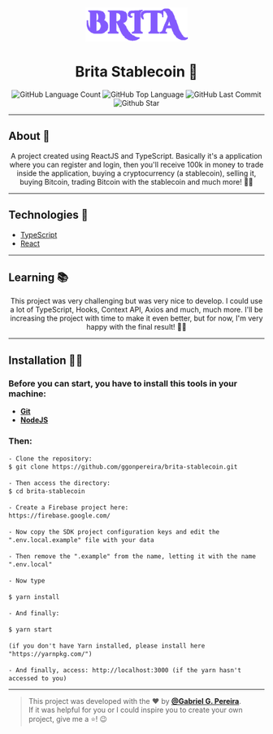 <h4 align="center">
<img src="./src/assets/images/logo.png" width="40%" /><br>
 <h1 align="center">Brita Stablecoin 🤗</h1> 
</h4>
<p align="center">
  <img alt="GitHub Language Count" src="https://img.shields.io/github/languages/count/ggonpereira/brita-stablecoin" />
  <img alt="GitHub Top Language" src="https://img.shields.io/github/languages/top/ggonpereira/brita-stablecoin" />
  <img alt="GitHub Last Commit" src="https://img.shields.io/github/last-commit/ggonpereira/brita-stablecoin" />
  <img alt="Github Star" src="https://img.shields.io/github/stars/ggonpereira/brita-stablecoin?style=social" />
</p>

---

<h2>About 📝</h2>

<p align="center">A project created using ReactJS and TypeScript. Basically it's a application where you can register and login, then you'll receive 100k in money to trade inside the application, buying a cryptocurrency (a stablecoin), selling it, buying Bitcoin, trading Bitcoin with the stablecoin and much more! 👊🏼</p>

---

<h2>Technologies 🚀</h2>

- [TypeScript](https://www.typescriptlang.org/)
- [React](https://pt-br.reactjs.org/)

---

<h2>Learning 📚</h2>

<p align="center">This project was very challenging but was very nice to develop. I could use a lot of TypeScript, Hooks, Context API, Axios and much, much more. I'll be increasing the project with time to make it even better, but for now, I'm very happy with the final result! 🙌🏼</p>

---

<h2>Installation 👨‍💻</h2>

### Before you can start, you have to install this tools in your machine:

- <b>[Git](https://git-scm.com)</b>
- <b>[NodeJS](https://nodejs.org/)</b>

### Then:

```
- Clone the repository:
$ git clone https://github.com/ggonpereira/brita-stablecoin.git

- Then access the directory:
$ cd brita-stablecoin

- Create a Firebase project here:
https://firebase.google.com/

- Now copy the SDK project configuration keys and edit the ".env.local.example" file with your data

- Then remove the ".example" from the name, letting it with the name ".env.local"

- Now type

$ yarn install

- And finally:

$ yarn start

(if you don't have Yarn installed, please install here "https://yarnpkg.com/")

- And finally, access: http://localhost:3000 (if the yarn hasn't accessed to you)
```

---

> This project was developed with the ❤️ by **[@Gabriel G. Pereira](https://www.linkedin.com/in/gabriel-gonçalves-pereira/)**.<br>
> If it was helpful for you or I could inspire you to create your own project, give me a ⭐! 😉
